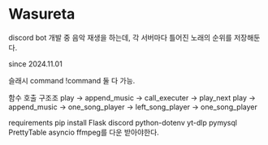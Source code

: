 # Wasureta 
discord bot 개발 중
음악 재생을 하는데, 각 서버마다 틀어진 노래의 순위를 저장해둔다. 

since 2024.11.01

슬래시 command !command 둘 다 가능. 

함수 호출 구조조
play -> append_music -> call_executer -> play_next
play -> append_music -> one_song_player 
                     -> left_song_player -> one_song_player


requirements
pip install Flask discord python-dotenv yt-dlp pymysql PrettyTable asyncio
ffmpeg를 다운 받아야한다. 